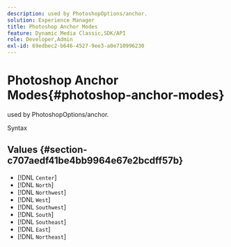 ```yaml
---
description: used by PhotoshopOptions/anchor.
solution: Experience Manager
title: Photoshop Anchor Modes
feature: Dynamic Media Classic,SDK/API
role: Developer,Admin
exl-id: 69edbec2-b646-4527-9ee3-a0e710996230
---
```

# Photoshop Anchor Modes{#photoshop-anchor-modes}

used by PhotoshopOptions/anchor.

 Syntax 

## Values {#section-c707aedf41be4bb9964e67e2bcdff57b}

* [!DNL `Center`] 
* [!DNL `North`] 
* [!DNL `Northwest`] 
* [!DNL `West`] 
* [!DNL `Southwest`] 
* [!DNL `South`] 
* [!DNL `Southeast`] 
* [!DNL `East`] 
* [!DNL `Northeast`]
